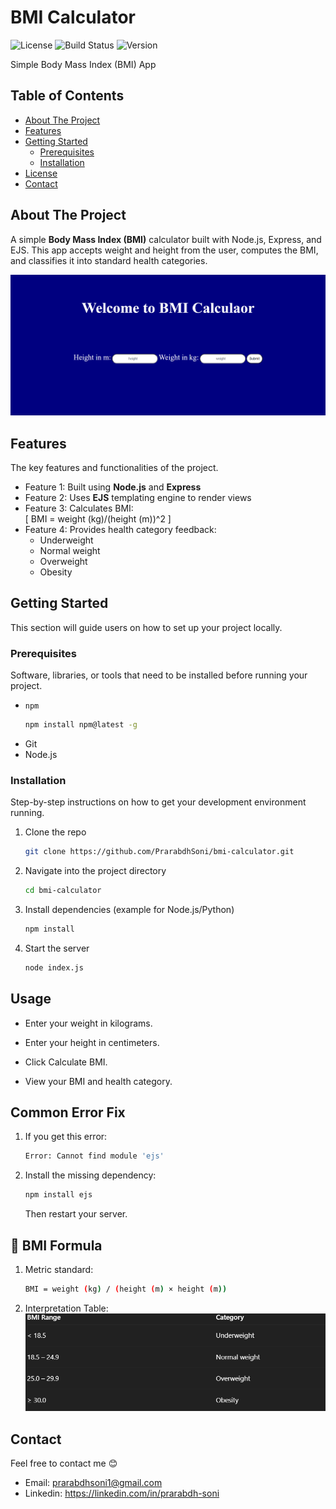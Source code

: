 # BMI Calculator

![License](https://img.shields.io/badge/license-MIT-blue.svg) ![Build Status](https://img.shields.io/badge/build-passing-brightgreen.svg) ![Version](https://img.shields.io/badge/version-1.0.0-lightgrey.svg)

Simple Body Mass Index (BMI) App

## Table of Contents

- [About The Project](#about-the-project)
- [Features](#features)
- [Getting Started](#getting-started)
  - [Prerequisites](#prerequisites)
  - [Installation](#installation)
- [License](#brand-name-generator)
- [Contact](#contact)

## About The Project

A simple **Body Mass Index (BMI)** calculator built with Node.js, Express, and EJS. This app accepts weight and height from the user, computes the BMI, and classifies it into standard health categories.

![Screenshot of the project's main interface](./image.png)

## Features

The key features and functionalities of the project.

- Feature 1: Built using **Node.js** and **Express**
- Feature 2: Uses **EJS** templating engine to render views
- Feature 3: Calculates BMI:  
  \[
  BMI = weight (kg)/(height (m))^2
  \]
- Feature 4: Provides health category feedback:
  - Underweight
  - Normal weight
  - Overweight
  - Obesity

## Getting Started

This section will guide users on how to set up your project locally.

### Prerequisites

Software, libraries, or tools that need to be installed before running your project.

- `npm`
  ```sh
  npm install npm@latest -g
  ```
- Git
- Node.js

### Installation

Step-by-step instructions on how to get your development environment running.

1.  Clone the repo
    ```sh
    git clone https://github.com/PrarabdhSoni/bmi-calculator.git
    ```
2.  Navigate into the project directory
    ```sh
    cd bmi-calculator
    ```
3.  Install dependencies (example for Node.js/Python)

    ```sh
    npm install

    ```

4.  Start the server

    ```sh
    node index.js

    ```

## Usage

- Enter your weight in kilograms.

- Enter your height in centimeters.

- Click Calculate BMI.

- View your BMI and health category.

## Common Error Fix

1.  If you get this error:

    ```sh
    Error: Cannot find module 'ejs'

    ```

2.  Install the missing dependency:

    ```sh
    npm install ejs

    ```

    Then restart your server.

## 📐 BMI Formula

1.  Metric standard:

    ```sh
    BMI = weight (kg) / (height (m) × height (m))

    ```

2.  Interpretation Table:
    ![Screenshot of the project's Interpretation](./Interpretation.png)

## Contact

Feel free to contact me 😊

- Email: prarabdhsoni1@gmail.com
- Linkedin: https://linkedin.com/in/prarabdh-soni
